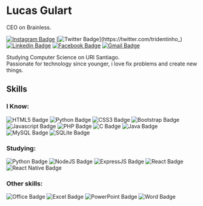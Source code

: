 # Lucas Gulart
CEO on Brainless.

[![Instagram Badge](https://img.shields.io/badge/-@tridentinho_-dd0606?&style=for-the-badge&logo=instagram&logoColor=white&link=https://instagram.com/tridentinho)](https://instagram.com/tridentinho)
[![Twitter Badge](https://img.shields.io/badge/-@tridentinho_-dd0606?style=for-the-badge&logo=twitter&logoColor=white&link=https://twitter.com/tridentinho_)](https://twitter.com/tridentinho_) 
[![Linkedin Badge](https://img.shields.io/badge/-Lucas%20Gulart-dd0606?style=for-the-badge&logo=Linkedin&logoColor=white&link=https://linkedin.com/in/gulartlucas/)](https://www.linkedin.com/in/gulartlucas/) 
[![Facebook Badge](https://img.shields.io/badge/-Lucas%20Gulart-dd0606?&style=for-the-badge&logo=facebook&logoColor=white&link=https://facebook.com/tridentinho/)](https://facebook.com/tridentinho/)
[![Gmail Badge](https://img.shields.io/badge/-olucasgulart@gmail.com-dd0606?style=for-the-badge&logo=Gmail&logoColor=white&link=mailto:olucasgulart@gmail.com)](mailto:olucasgulart@gmail.com)

Studying Computer Science on URI Santiago. <br>
Passionate for technology since younger, i love fix problems and create new things. <br>
<!--I know about Web Development using Javascript, CSS (Bootstrap Framework too), PHP, NodeJS and i'm learning ReactJS (React Native too, for mobile), and more. 
-->
## **Skills** <br>
### I Know:
![HTML5 Badge](https://img.shields.io/badge/html5%20-%23E34F26.svg?&style=for-the-badge&logo=html5&logoColor=white)
![Python Badge](https://img.shields.io/badge/python%20-%2314354C.svg?&style=for-the-badge&logo=python&logoColor=white)
![CSS3 Badge](https://img.shields.io/badge/css3%20-%231572B6.svg?&style=for-the-badge&logo=css3&logoColor=white)
![Bootstrap Badge](https://img.shields.io/badge/bootstrap%20-%23563D7C.svg?&style=for-the-badge&logo=bootstrap&logoColor=white)
![Javascript Badge](https://img.shields.io/badge/javascript%20-%23323330.svg?&style=for-the-badge&logo=javascript&logoColor=%23F7DF1E)
![PHP Badge](https://img.shields.io/badge/php-%23777BB4.svg?&style=for-the-badge&logo=php&logoColor=white)
![C Badge](https://img.shields.io/badge/c%20-%2300599C.svg?&style=for-the-badge&logo=c&logoColor=white)
![Java Badge](https://img.shields.io/badge/java-%23ED8B00.svg?&style=for-the-badge&logo=java&logoColor=white)
![MySQL Badge](https://img.shields.io/badge/mysql-%2300f.svg?&style=for-the-badge&logo=mysql&logoColor=white)
![SQLite Badge](https://img.shields.io/badge/sqlite-%2307405e.svg?&style=for-the-badge&logo=sqlite&logoColor=white)

### Studying:
![Python Badge](https://img.shields.io/badge/python%20-%2314354C.svg?&style=for-the-badge&logo=python&logoColor=white)
![NodeJS Badge](https://img.shields.io/badge/node.js%20-%2343853D.svg?&style=for-the-badge&logo=node.js&logoColor=white)
![ExpressJS Badge](https://img.shields.io/badge/express.js%20-%23404d59.svg?&style=for-the-badge)
![React Badge](https://img.shields.io/badge/react%20-%2320232a.svg?&style=for-the-badge&logo=react&logoColor=%2361DAFB)
![React Native Badge](https://img.shields.io/badge/react_native%20-%2320232a.svg?&style=for-the-badge&logo=react&logoColor=%2361DAFB)

### Other skills:
![Office Badge](https://img.shields.io/badge/Microsoft%20Office-D83B01?logo=microsoft-office&logoColor=white&style=for-the-badge)
![Excel Badge](	https://img.shields.io/badge/Microsoft%20Excel-217346?logo=microsoft-excel&logoColor=white&style=for-the-badge)
![PowerPoint Badge](https://img.shields.io/badge/Microsoft%20PowerPoint-B7472A?logo=microsoft-powerpoint&logoColor=white&style=for-the-badge)
![Word Badge](https://img.shields.io/badge/Microsoft%20Word-2B579A?logo=microsoft-word&logoColor=white&style=for-the-badge)
<!--
**tridentinho/tridentinho** is a ✨ _special_ ✨ repository because its `README.md` (this file) appears on your GitHub profile.
-->

